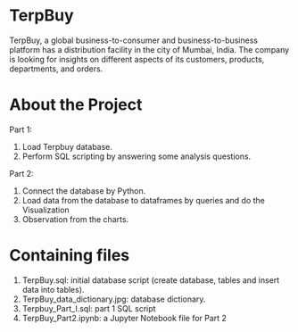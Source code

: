 # TerpBuy
TerpBuy, a global business-to-consumer and business-to-business platform has a distribution facility in the city of Mumbai, India.
The company is looking for insights on different aspects of its customers, products, departments, and orders.

# About the Project
Part 1:
1. Load Terpbuy database.
2. Perform SQL scripting by answering some analysis questions.

Part 2:
1. Connect the database by Python.
2. Load data from the database to dataframes by queries and do the Visualization
3. Observation from the charts.

# Containing files
1. TerpBuy.sql: initial database script (create database, tables and insert data into tables).
2. TerpBuy_data_dictionary.jpg: database dictionary.
3. Terpbuy_Part_I.sql: part 1 SQL script
4. TerpBuy_Part2.ipynb: a Jupyter Notebook file for Part 2
